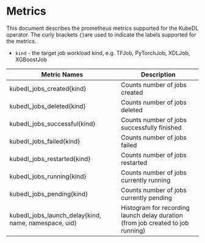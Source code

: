 # Metrics

This document describes the prometheus metrics supported for the KubeDL operator.
The curly brackets `{}`are used to indicate the labels supported for the metrics.
- `kind` - the target job workload kind, e.g. TFJob, PyTorchJob, XDLJob, XGBoostJob

|    Metric Names     |   Description    |
|    ------------     |   -----------    |
|    kubedl_jobs_created{kind}  | Counts number of jobs created |  
|    kubedl_jobs_deleted{kind}  | Counts number of jobs deleted |
|    kubedl_jobs_successful{kind}  |  Counts number of jobs successfully finished  |
|    kubedl_jobs_failed{kind}      |   Counts number of jobs failed  |
|    kubedl_jobs_restarted{kind}   |   Counts number of jobs restarted  |
|    kubedl_jobs_running{kind}     |   Counts number of jobs currently running  |
|    kubedl_jobs_pending{kind}     |   Counts number of jobs currently pending  |
|    kubedl_jobs_launch_delay{kind, name, namespace, uid}  |  Histogram for recording launch delay duration (from job created to job running)  |